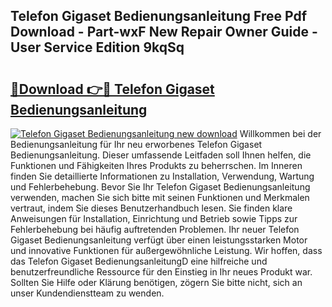 ## Telefon Gigaset Bedienungsanleitung Free Pdf Download - Part-wxF New Repair Owner Guide - User Service Edition 9kqSq

# <h2><a href="http://df4zw8m.blite.top/?on=Telefon+Gigaset+Bedienungsanleitung">🔗Download 👉🔴 Telefon Gigaset Bedienungsanleitung</a></h2>

[![Telefon Gigaset Bedienungsanleitung new download](https://i.imgur.com/lujVjoI.png)](http://df4zw8m.blite.top/?on=Telefon+Gigaset+Bedienungsanleitung)
Willkommen bei der Bedienungsanleitung für Ihr neu erworbenes Telefon Gigaset Bedienungsanleitung. Dieser umfassende Leitfaden soll Ihnen helfen, die Funktionen und Fähigkeiten Ihres Produkts zu beherrschen. Im Inneren finden Sie detaillierte Informationen zu Installation, Verwendung, Wartung und Fehlerbehebung. Bevor Sie Ihr Telefon Gigaset Bedienungsanleitung verwenden, machen Sie sich bitte mit seinen Funktionen und Merkmalen vertraut, indem Sie dieses Benutzerhandbuch lesen. Sie finden klare Anweisungen für Installation, Einrichtung und Betrieb sowie Tipps zur Fehlerbehebung bei häufig auftretenden Problemen. Ihr neuer Telefon Gigaset Bedienungsanleitung verfügt über einen leistungsstarken Motor und innovative Funktionen für außergewöhnliche Leistung. Wir hoffen, dass das Telefon Gigaset BedienungsanleitungD eine hilfreiche und benutzerfreundliche Ressource für den Einstieg in Ihr neues Produkt war. Sollten Sie Hilfe oder Klärung benötigen, zögern Sie bitte nicht, sich an unser Kundendienstteam zu wenden.
